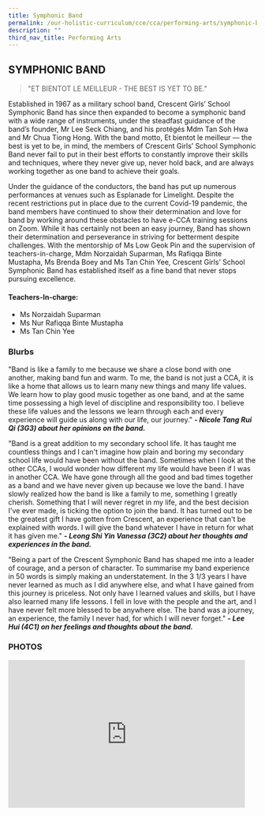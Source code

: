 ```yaml
---
title: Symphonic Band
permalink: /our-holistic-curriculum/cce/cca/performing-arts/symphonic-band/
description: ""
third_nav_title: Performing Arts
---
```

## **SYMPHONIC BAND**

>"ET BIENTOT LE MEILLEUR - THE BEST IS YET TO BE."

Established in 1967 as a military school band, Crescent Girls’ School Symphonic Band has since then expanded to become a symphonic band with a wide range of instruments, under the steadfast guidance of the band’s founder, Mr Lee Seck Chiang, and his protégés Mdm Tan Soh Hwa and Mr Chua Tiong Hong. With the band motto, Et bientot le meilleur — the best is yet to be, in mind, the members of Crescent Girls’ School Symphonic Band never fail to put in their best efforts to constantly improve their skills and techniques, where they never give up, never hold back, and are always working together as one band to achieve their goals.

Under the guidance of the conductors, the band has put up numerous performances at venues such as Esplanade for Limelight. Despite the recent restrictions put in place due to the current Covid-19 pandemic, the band members have continued to show their determination and love for band by working around these obstacles to have e-CCA training sessions on Zoom. While it has certainly not been an easy journey, Band has shown their determination and perseverance in striving for betterment despite challenges. With the mentorship of Ms Low Geok Pin and the supervision of teachers-in-charge, Mdm Norzaidah Suparman, Ms Rafiqqa Binte Mustapha, Ms Brenda Boey and Ms Tan Chin Yee, Crescent Girls’ School Symphonic Band has established itself as a fine band that never stops pursuing excellence.


#### **Teachers-In-charge:**
* Ms Norzaidah Suparman  
* Ms Nur Rafiqqa Binte Mustapha  
* Ms Tan Chin Yee


### **Blurbs**
"Band is like a family to me because we share a close bond with one another, making band fun and warm. To me, the band is not just a CCA, it is like a home that allows us to learn many new things and many life values. We learn how to play good music together as one band, and at the same time possessing a high level of discipline and responsibility too. I believe these life values and the lessons we learn through each and every experience will guide us along with our life, our journey."
***- Nicole Tang Rui Qi (3G3) about her opinions on the band.***

"Band is a great addition to my secondary school life. It has taught me countless things and I can't imagine how plain and boring my secondary school life would have been without the band. Sometimes when I look at the other CCAs, I would wonder how different my life would have been if I was in another CCA. We have gone through all the good and bad times together as a band and we have never given up because we love the band. I have slowly realized how the band is like a family to me, something I greatly cherish. Something that I will never regret in my life, and the best decision I've ever made, is ticking the option to join the band. It has turned out to be the greatest gift I have gotten from Crescent, an experience that can't be explained with words. I will give the band whatever I have in return for what it has given me."
***- Leong Shi Yin Vanessa (3C2) about her thoughts and experiences in the band.***

"Being a part of the Crescent Symphonic Band has shaped me into a leader of courage, and a person of character. To summarise my band experience in 50 words is simply making an understatement. In the 3 1/3 years I have never learned as much as I did anywhere else, and what I have gained from this journey is priceless. Not only have I learned values and skills, but I have also learned many life lessons. I fell in love with the people and the art, and I have never felt more blessed to be anywhere else. The band was a journey, an experience, the family I never had, for which I will never forget."
***- Lee Hui (4C1) on her feelings and thoughts about the band.***


### **PHOTOS** ###

<iframe src="https://docs.google.com/presentation/d/e/2PACX-1vQD2c2aMBbSVbMscr0Q1p4RGI5QscUDcQgZAUCdJAkUKSVSM6t4qKQd57gBN2N65mMJG1el2t28IVOg/embed?start=true&loop=true&delayms=3000" frameborder="0" width="480" height="299" allowfullscreen="true"></iframe>